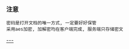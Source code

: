 ### 注意

    密码是打开文档的唯一方式, 一定要好好保管
    采用aes加密, 加解密均在客户端完成, 服务端只存储密文

[---](https://lovelyorg.github.io/text-saver/#/lilei)
